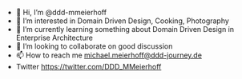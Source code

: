 - 👋 Hi, I’m @ddd-mmeierhoff
- 👀 I’m interested in Domain Driven Design, Cooking, Photography
- 🌱 I’m currently learning something about Domain Driven Design in Enterprise Architecture
- 💞️ I’m looking to collaborate on good discussion
- 📫 How to reach me michael.meierhoff@ddd-journey.de 
- Twitter https://twitter.com/DDD_MMeierhoff

<!---
ddd-mmeierhoff/ddd-mmeierhoff is a ✨ special ✨ repository because its `README.md` (this file) appears on your GitHub profile.
You can click the Preview link to take a look at your changes.
--->
